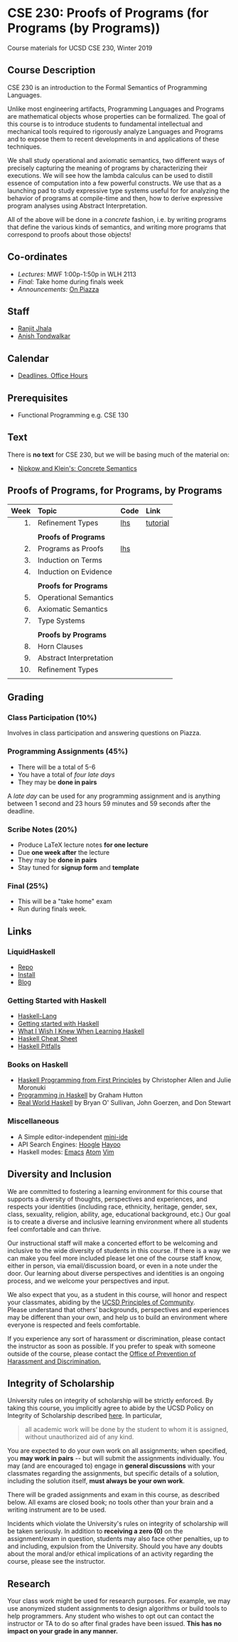 # CSE 230: Proofs of Programs (for Programs (by Programs))

Course materials for UCSD CSE 230, Winter 2019

## Course Description

CSE 230 is an introduction to the Formal Semantics of Programming Languages.

Unlike most engineering artifacts, Programming Languages and Programs are
mathematical objects whose properties can be formalized. The goal of this
course is to introduce students to fundamental intellectual and mechanical
tools required to rigorously analyze Languages and Programs and to expose
them to recent developments in and applications of these techniques.

We shall study operational and axiomatic semantics, two different ways of
precisely capturing the meaning of programs by characterizing their executions.
We will see how the lambda calculus can be used to distill essence of
computation into a few powerful constructs. We use that as a launching pad to
study expressive type systems useful for for analyzing the behavior of programs
at compile-time and then, how to derive expressive program analyses using
Abstract Interpretation.

All of the above will be done in a *concrete* fashion, i.e. by writing programs
that define the various kinds of semantics, and writing  more programs that
correspond to proofs about those objects!

## Co-ordinates

- *Lectures:*          MWF 1:00p-1:50p in WLH 2113
- *Final:*             Take home during finals week
- *Announcements:*     [On Piazza](https://piazza.com/class/jqk23zupq7a62c)

## Staff

- [Ranjit Jhala](http://ranjitjhala.github.io)
- [Anish Tondwalkar](http://ani.sh/)

## Calendar

- [Deadlines, Office Hours](https://calendar.google.com/calendar?cid=ZW5nLnVjc2QuZWR1X292YWFsOWY4NWE0bTNqYXU2NWlmajNlOW4wQGdyb3VwLmNhbGVuZGFyLmdvb2dsZS5jb20)

## Prerequisites

- Functional Programming e.g. CSE 130

## Text

There is **no text** for CSE 230, but we will be basing much of the material on:

- [Nipkow and Klein's: Concrete Semantics](http://concrete-semantics.org/)

## Proofs of Programs, for Programs, by Programs

| Week | Topic                   | Code             | Link                                     |
|-----:|:------------------------|:-----------------|:-----------------------------------------|
| 1.   | Refinement Types        | [lhs](src/Week1) | [tutorial](https://liquid.kosmikus.org/) |
|      |                         |                  |                                          |
|      | **Proofs of Programs**  |                  |                                          |
| 2.   | Programs  as Proofs     | [lhs](src/Week2) |                                          |
| 3.   | Induction on Terms      |                  |                                          |
| 4.   | Induction on Evidence   |                  |                                          |
|      |                         |                  |                                          |
|      | **Proofs for Programs** |                  |                                          |
| 5.   | Operational Semantics   |                  |                                          |
| 6.   | Axiomatic Semantics     |                  |                                          |
| 7.   | Type Systems            |                  |                                          |
|      |                         |                  |                                          |
|      | **Proofs by Programs**  |                  |                                          |
| 8.   | Horn Clauses            |                  |                                          |
| 9.   | Abstract Interpretation |                  |                                          |
| 10.  | Refinement Types        |                  |                                          |
|      |                         |                  |                                          |

## Grading

### Class Participation (10%)

Involves in class participation and answering questions on Piazza.

### Programming Assignments (45%)

- There will be a total of 5-6
- You have a total of *four late days* 
- They may be **done in pairs**

A *late day* can be used for any programming assignment and is
anything between 1 second and 23 hours 59 minutes and 59 seconds 
after the deadline.

### Scribe Notes (20%)

- Produce LaTeX lecture notes **for one lecture**
- Due **one week after** the lecture
- They may be **done in pairs**
- Stay tuned for **signup form** and **template** 

### Final (25%)

- This will be a "take home" exam
- Run during finals week.

## Links

### LiquidHaskell

- [Repo](https://github.com/ucsd-progsys/liquidhaskell)
- [Install](https://github.com/ucsd-progsys/liquidhaskell/blob/develop/INSTALL.md)
- [Blog](https://ucsd-progsys.github.io/liquidhaskell-blog/)

### Getting Started with Haskell

- [Haskell-Lang](http://haskell-lang.org)
- [Getting started with Haskell](https://haskell-lang.org/get-started)
- [What I Wish I Knew When Learning Haskell](http://dev.stephendiehl.com/hask/)
- [Haskell Cheat Sheet](http://cheatsheet.codeslower.com/CheatSheet.pdf)
- [Haskell Pitfalls](http://users.jyu.fi/~sapekiis/haskell-pitfalls/)

### Books on Haskell

- [Haskell Programming from First Principles](http://haskellbook.com) by Christopher Allen and Julie Moronuki
- [Programming in Haskell](http://www.cs.nott.ac.uk/~gmh/book.html) by Graham Hutton
- [Real World Haskell](http://www.realworldhaskell.org) by Bryan O' Sullivan, John Goerzen, and Don Stewart

### Miscellaneous

- A Simple editor-independent [mini-ide](https://github.com/ndmitchell/ghcid#readme)
- API Search Engines:
  [Hoogle](http://haskell.org/hoogle)
  [Hayoo](http://holumbus.fh-wedel.de/hayoo/hayoo.html)
- Haskell modes:
  [Emacs](https://commercialhaskell.github.io/intero/)
  [Atom](https://atom.io/packages/ide-haskell)
  [Vim](http://projects.haskell.org/haskellmode-vim/)


## Diversity and Inclusion

We are committed to fostering a learning environment for
this course that supports a diversity of thoughts, perspectives
and experiences, and respects your identities (including race,
ethnicity, heritage, gender, sex, class, sexuality, religion,
ability, age, educational background, etc.) Our goal is to
create a diverse and inclusive learning environment where
all students feel comfortable and can thrive.

Our instructional staff will make a concerted effort to 
be welcoming and inclusive to the wide diversity of students 
in this course.  If there is a way we can make you feel more 
included please let one of the course staff know, either in 
person, via email/discussion board, or even in a note under 
the door.  Our learning about diverse perspectives and 
identities is an ongoing process, and we welcome your 
perspectives and input.  

We also expect that you, as a student in this course, will 
honor and respect your classmates, abiding by the [UCSD Principles of Community](https://ucsd.edu/about/principles.html).  
Please understand that others’ backgrounds, perspectives 
and experiences may be different than your own, and help 
us to build an environment where everyone is respected 
and feels comfortable.

If you experience any sort of harassment or discrimination, 
please contact the instructor as soon as possible.   If you 
prefer to speak with someone outside of the course, please 
contact the [Office of Prevention of Harassment and Discrimination.](https://ophd.ucsd.edu/) 

## Integrity of Scholarship

University rules on integrity of scholarship will be strictly enforced. By
taking this course, you implicitly agree to abide by the UCSD Policy on
Integrity of Scholarship described [here](http://www-senate.ucsd.edu/manual/Appendices/app2.htm).
In particular,

> all academic work will be done by the student to whom it is assigned,
> without unauthorized aid of any kind.

You are expected to do your own work on all assignments; when
specified, you **may work in pairs** -- but will submit the
assignments individually. You may (and are encouraged to)
engage in **general discussions** with your classmates
regarding the assignments, but specific details of a
solution, including the solution itself,
**must always be your own work**.

There will be graded assignments and exam in this course,
as described below. All exams are closed book; no tools
other than your brain and a writing instrument are to be used.

Incidents which violate the University's rules on integrity of scholarship
will be taken seriously.  In addition to **receiving a zero (0)** on the
assignment/exam in question, students may also face other penalties,
up to and including, expulsion from the University.  Should you have
any doubts about the moral and/or ethical implications of an activity
regarding the course, please see the instructor.

## Research

Your class work might be used for research purposes. For example, we may
use anonymized student assignments to design algorithms or build tools to
help programmers. Any student who wishes to opt out can contact the
instructor or TA to do so after final grades have been issued.
**This has no impact on your grade in any manner.**
